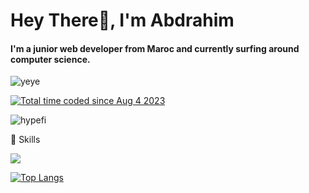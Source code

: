 # Hey There👋, I'm Abdrahim

#### I'm a junior web developer from Maroc and currently surfing around computer science.
<div>

![yeye](https://raw.githubusercontent.com/seanprashad/slackmoji/master/emoji/blob/blob-dundundun-gif.gif)

</div>

<a href="https://wakatime.com/@8617238d-9b20-4d05-9b5a-d94e1d7ff00b"><img src="https://wakatime.com/badge/user/8617238d-9b20-4d05-9b5a-d94e1d7ff00b.svg" alt="Total time coded since Aug 4 2023" /></a>

<p align="left"> <img src="https://komarev.com/ghpvc/?username=iabdrahim&label=Profile%20views&color=0e75b6&style=flat" alt="hypefi" /> </p>



🚀 Skills

<p align="start">
  <a href="https://skillicons.dev">
    <img src="https://skillicons.dev/icons?i=flutter,python,cpp,sass,react,svelte,nextjs,nestjs,express,tailwindcss,figma,vim,git" />
  </a>
</p>


[![Top Langs](https://github-readme-stats.vercel.app/api/top-langs/?username=abdrahiman&layout=compact&hide=tex)](https://github.com/anuraghazra/github-readme-stats)


